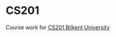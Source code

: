 # CS201
Course work for [CS201 Bilkent University](http://www.cs.bilkent.edu.tr/~gunduz/teaching/cs201/)  
